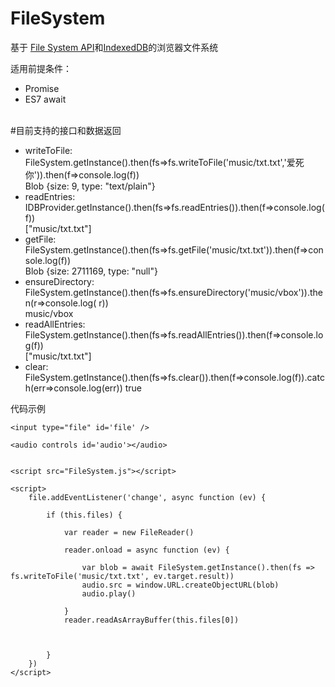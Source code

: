 # FileSystem
基于 <a href='https://www.w3.org/TR/file-system-api/' target='_blank'>File System API</a>和<a href='https://www.w3.org/TR/IndexedDB/' target='_blank'>IndexedDB</a>的浏览器文件系统
<br/>
<p>适用前提条件： </p>
<ul>
<li>Promise</li>
<li>ES7 await</li>
</ul>

<br/>
#目前支持的接口和数据返回
<ul>
    <li>writeToFile:<br/>
    FileSystem.getInstance().then(fs=>fs.writeToFile('music/txt.txt','爱死你')).then(f=>console.log(f))<br/>
    Blob {size: 9, type: "text/plain"}
    </li>
    <li>
    readEntries:<br/>
    IDBProvider.getInstance().then(fs=>fs.readEntries()).then(f=>console.log(f))<br/>
    ["music/txt.txt"]
    </li>
    <li>getFile:<br/>
        FileSystem.getInstance().then(fs=>fs.getFile('music/txt.txt')).then(f=>console.log(f))<br/>
        Blob {size: 2711169, type: "null"}
    </li>        
    <li>
        ensureDirectory:<br/>
        FileSystem.getInstance().then(fs=>fs.ensureDirectory('music/vbox')).then(r=>console.log( r))<br/>
        music/vbox
    </li>
    <li>
        readAllEntries:<br/>
        FileSystem.getInstance().then(fs=>fs.readAllEntries()).then(f=>console.log(f))<br/>
        ["music/txt.txt"]
    </li>
    <li>
    clear:<br/>
    FileSystem.getInstance().then(fs=>fs.clear()).then(f=>console.log(f)).catch(err=>console.log(err)) 
    true
    </li>
</ul>
<p>代码示例</p>
<preview>
<!DOCTYPE>
<html>

<head>
    <title> System API 测试页面</title>
</head>

<body>

    <input type="file" id='file' />

    <audio controls id='audio'></audio>


    <script src="FileSystem.js"></script> 

    <script>
        file.addEventListener('change', async function (ev) {

            if (this.files) {

                var reader = new FileReader()

                reader.onload = async function (ev) {

                    var blob = await FileSystem.getInstance().then(fs => fs.writeToFile('music/txt.txt', ev.target.result))
                    audio.src = window.URL.createObjectURL(blob)
                    audio.play()

                }
                reader.readAsArrayBuffer(this.files[0])



            }
        })
    </script>
</body>


</html>
</preview>
